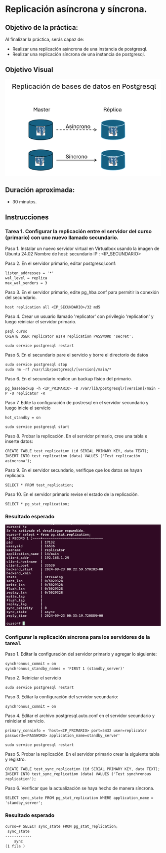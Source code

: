 # Replicación asíncrona y síncrona.

## Objetivo de la práctica:
Al finalizar la práctica, serás capaz de:
- Realizar una replicación asíncrona de una instancia de postgresql.
- Realizar una replicación síncrona de una instancia de postgresql.

## Objetivo Visual 

![diagrama1](../images/lab5/img1.png)

## Duración aproximada:
- 30 minutos.


## Instrucciones 
### Tarea 1. Configurar la replicación entre el servidor del curso (primario) con uno nuevo llamado secundario.
Paso 1. Instalar un nuevo servidor virtual en Virtualbox usando la imagen de Ubuntu 24.02
Nombre de host: secundario
IP : <IP_SECUNDARIO>


Paso 2. En el servidor primario, editar postgresql.conf:
```shell
listen_addresses = '*'
wal_level = replica
max_wal_senders = 3
```

Paso 3. En el servidor primario, edite pg_hba.conf para permitir la conexión del secundario.
```shell
host replication all <IP_SECUNDARIO>/32 md5
```

Paso 4. Crear un usuario llamado 'replicator' con privilegio 'replication' y luego reiniciar el servidor primario.
```shell
psql curso
CREATE USER replicator WITH replication PASSWORD 'secret';
```
```shell
sudo service postgresql restart
```

Paso 5. En el secundario pare el servicio y borre el directorio de datos 
```shell
sudo service postgresql stop
sudo rm -rf /var/lib/postgresql/[version]/main/*
```

Paso 6. En el secundario realice un backup físico del primario.
```shell
pg_basebackup -h <IP_PRIMARIO> -D /var/lib/postgresql/[version]/main -P -U replicator -R
```

Paso 7. Edite la configuración de postresql en el servidor secundario y luego inicie el servicio
```shell
hot_standby = on
```
```shell
sudo service postgresql start
```

Paso 8. Probar la replicación. En el servidor primario, cree una tabla e inserte datos:
```shell
CREATE TABLE test_replication (id SERIAL PRIMARY KEY, data TEXT);
INSERT INTO test_replication (data) VALUES ('Test replicación asíncrona');
```

Paso 9. En el servidor secundario, verifique que los datos se hayan replicado.
```shell
SELECT * FROM test_replication;
```

Paso 10. En el servidor primario revise el estado de la replicación.
```shell
SELECT * pg_stat_replication;
```

### Resultado esperado
![imagen resultado](../images/lab5/img3.png)


### Configurar la replicación síncrona para los servidores de la tarea1.
Paso 1. Editar la configuración del servidor primario y agregar lo siguiente:
```shell
synchronous_commit = on
synchronous_standby_names = 'FIRST 1 (standby_server)'
```
Paso 2. Reiniciar el servicio
```shell
sudo service postgresql restart
```

Paso 3. Editar la configuración del servidor secundario:

```shell
synchronous_commit = on
```

Paso 4. Editar el archivo postgresql.auto.conf en el servidor secundario y reiniciar el servicio.
```shell
primary_conninfo = 'host=<IP_PRIMARIO> port=5432 user=replicator password=<PASSWORD> application_name=standby_server'
```
```shell
sudo service postgresql restart
```

Paso 5. Probar la replicación. En el servidor primario crear la siguiente tabla y registro.
```shell
CREATE TABLE test_sync_replication (id SERIAL PRIMARY KEY, data TEXT);
INSERT INTO test_sync_replication (data) VALUES ('Test synchronous replication');
```

Paso 6. Verificar que la actualización se haya hecho de manera síncrona.
```shell
SELECT sync_state FROM pg_stat_replication WHERE application_name = 'standby_server';
```

### Resultado esperado
```shell
curso=# SELECT sync_state FROM pg_stat_replication;
 sync_state
------------
    sync
(1 fila )
```
